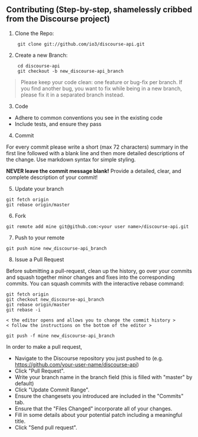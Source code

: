## Contributing (Step-by-step, shamelessly cribbed from the Discourse project)

1. Clone the Repo:

        git clone git://github.com/io3/discourse-api.git

2. Create a new Branch:

        cd discourse-api
        git checkout -b new_discourse-api_branch

 > Please keep your code clean: one feature or bug-fix per branch. If you find another bug, you want to fix while being in a new branch, please fix it in a separated branch instead.

3. Code
  * Adhere to common conventions you see in the existing code
  * Include tests, and ensure they pass
  
4. Commit

  For every commit please write a short (max 72 characters) summary in the first line followed with a blank line and then more detailed descriptions of the change. Use markdown syntax for simple styling.

  **NEVER leave the commit message blank!** Provide a detailed, clear, and complete description of your commit!


5. Update your branch

  ```
  git fetch origin
  git rebase origin/master
  ```

6. Fork

  ```
  git remote add mine git@github.com:<your user name>/discourse-api.git
  ```

7. Push to your remote

  ```
  git push mine new_discourse-api_branch
  ```

8. Issue a Pull Request

  Before submitting a pull-request, clean up the history, go over your commits and squash together minor changes and fixes into the corresponding commits. You can squash commits with the interactive rebase command:

  ```
  git fetch origin
  git checkout new_discourse-api_branch
  git rebase origin/master
  git rebase -i

  < the editor opens and allows you to change the commit history >
  < follow the instructions on the bottom of the editor >

  git push -f mine new_discourse-api_branch
  ```


  In order to make a pull request,
  * Navigate to the Discourse repository you just pushed to (e.g. https://github.com/your-user-name/discourse-api)
  * Click "Pull Request".
  * Write your branch name in the branch field (this is filled with "master" by default)
  * Click "Update Commit Range".
  * Ensure the changesets you introduced are included in the "Commits" tab.
  * Ensure that the "Files Changed" incorporate all of your changes.
  * Fill in some details about your potential patch including a meaningful title.
  * Click "Send pull request".
